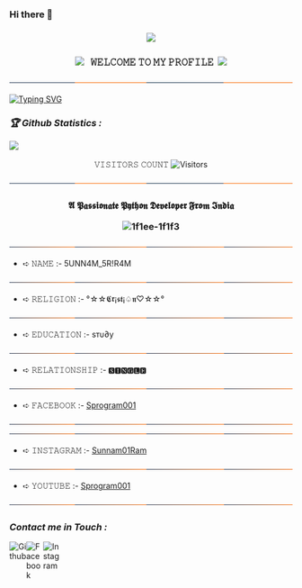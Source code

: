 ### Hi there 👋

<!--
**sunnamsriram1/sunnamsriram1** is a ✨ _special_ ✨ repository because its `README.md` (this file) appears on your GitHub profile.


<!-- Github README --> <!--...-->

### <!--<p align="center"><img src="https://img.shields.io/badge/I Am 🅿🆈🆃🅷🅾🅽- NOOB PROGRAMMER-green?colorA=%23ff0000&colorB=%23017e40&style=flat-square"> -->
<p align="center"><img src="https://img.shields.io/badge/I Am 🅿🆈🆃🅷🅾🅽- NOOB PROGRAMMER-green?colorA=%23FF9933&colorB=%23017e40&style=flat-square">

</i></b></h3>
<h3 align="center">
  <img src="https://emoji.discord.st/emojis/768b108d-274f-4f44-a634-8477b16efce7.gif" width="25">
  &nbsp; 𝚆𝙴𝙻𝙲𝙾𝙼𝙴 𝚃𝙾 𝙼𝚈 𝙿𝚁𝙾𝙵𝙸𝙻𝙴&nbsp;
  <img src="https://emoji.discord.st/emojis/768b108d-274f-4f44-a634-8477b16efce7.gif" width="25">
</h3>
<img align="center" alt="line" src="https://github.com/DalpatRathore/dalpatrathore/blob/main/assets/images/line-1.svg">

[![Typing SVG](https://readme-typing-svg.herokuapp.com?color=%23F70B10&size=27&lines=𝙸+𝙰𝙼+𝙸𝙽𝙽𝙾𝙲𝙴𝙽𝚃+𝙱𝙾𝚈;+𝙸𝚃'𝚜+𝙽𝙾𝚃+𝙹𝚄𝚂𝚃+𝙰+𝙽𝙰𝙼𝙴+𝙱𝚁𝙾;𝙸𝚃'𝚜+𝙰+𝙱𝚁𝙰𝙽𝙳;𝚃𝙷𝙰𝙽𝙺+𝚈𝙾𝚄+𝙴𝚅𝙴𝚁𝚈𝙾𝙽𝙴;🅻🅾🆅🅴+🆄+🅰🅻🅻+🅵🆁🅸🅴🅽🅳🆂)](https://git.io/typing-svg)

<h3><b><i>🏆 Github Statistics :</i></b></h3>
<a href="https://github.com/sunnamsriram1"><img width=550 src="https://github-profile-trophy.vercel.app/?username=MUMIT-404-CYBER&theme=dracula&no-frame=true&title=Followers,Stars,Commit,Repository,Issues"/></a>

</p>
<p align="center"> 
 𝚅𝙸𝚂𝙸𝚃𝙾𝚁𝚂 𝙲𝙾𝚄𝙽𝚃
 <img src="https://profile-counter.glitch.me/sunnamsriram1/count.svg" alt="Visitors">
</p>

<img align="center" alt="line" src="https://github.com/DalpatRathore/dalpatrathore/blob/main/assets/images/line-1.svg">

<h3 align="center">𝕬 𝕻𝖆𝖘𝖘𝖎𝖔𝖓𝖆𝖙𝖊 𝕻𝖞𝖙𝖍𝖔𝖓 𝕯𝖊𝖛𝖊𝖑𝖔𝖕𝖊𝖗 𝕱𝖗𝖔𝖒 𝕴𝖓𝖉𝖎𝖆 
  
![1f1ee-1f1f3](https://github.com/sunnamsriram1/sunnamsriram1/assets/59051820/7ac28eb5-69d0-489d-8439-12c8112f3af3)


</h3>

<img align="center" alt="line" src="https://github.com/DalpatRathore/dalpatrathore/blob/main/assets/images/line-2.svg">

- ➪ 𝙽𝙰𝙼𝙴 :- 5UNN4M_5R!R4M

<img align="center" alt="line" src="https://github.com/DalpatRathore/dalpatrathore/blob/main/assets/images/line-2.svg">

- ➪ 𝚁𝙴𝙻𝙸𝙶𝙸𝙾𝙽 :- °☆☆𝕮𝖗¡𝖘𝖙¡♤𝖓♡☆☆°

<img align="center" alt="line" src="https://github.com/DalpatRathore/dalpatrathore/blob/main/assets/images/line-2.svg">

- ➪ 𝙴𝙳𝚄𝙲𝙰𝚃𝙸𝙾𝙽 :- ѕтυ∂у

<img align="center" alt="line" src="https://github.com/DalpatRathore/dalpatrathore/blob/main/assets/images/line-2.svg">

- ➪ 𝚁𝙴𝙻𝙰𝚃𝙸𝙾𝙽𝚂𝙷𝙸𝙿 :- 🆂🅸🅽🅶🅻🅴

<img align="center" alt="line" src="https://github.com/DalpatRathore/dalpatrathore/blob/main/assets/images/line-2.svg">

- ➪ 𝙵𝙰𝙲𝙴𝙱𝙾𝙾𝙺 :- [Sprogram001](https://www.facebook.com/sriram.sunnam)

<img align="center" alt="line" src="https://github.com/DalpatRathore/dalpatrathore/blob/main/assets/images/line-2.svg">


<img align="center" alt="line" src="https://github.com/DalpatRathore/dalpatrathore/blob/main/assets/images/line-2.svg">

- ➪ 𝙸𝙽𝚂𝚃𝙰𝙶𝚁𝙰𝙼 :- [Sunnam01Ram](https://www.instagram.com/sunnam01ram/)

<img align="center" alt="line" src="https://github.com/DalpatRathore/dalpatrathore/blob/main/assets/images/line-2.svg">

- ➪ 𝚈𝙾𝚄𝚃𝚄𝙱𝙴 :- [Sprogram001](https://www.youtube.com/channel/UC3Q29VN86_aNP9fjRW5wZaQ)

<img align="center" alt="line" src="https://github.com/DalpatRathore/dalpatrathore/blob/main/assets/images/line-2.svg">


<h3><b><i> Contact me in Touch :</i></b></h3>
<a href="https://github.com/sunnamsriram1"><img align="left" title="Github" alt="Github" width="30px" src="https://cdn.jsdelivr.net/npm/simple-icons@3.0.1/icons/github.svg" /></a>
<a href="https://www.facebook.com/sriram.sunnam"><img align="left" title="Facebook" alt="Facebook" width="30px" src="https://raw.githubusercontent.com/rahuldkjain/github-profile-readme-generator/master/src/images/icons/Social/facebook.svg" /></a>
<a href="https://www.instagram.com/sunnam01ram/"><img align="left" title="Instagram" alt="Instagram" width="30px" src="https://raw.githubusercontent.com/rahuldkjain/github-profile-readme-generator/master/src/images/icons/Social/instagram.svg" /></a>





